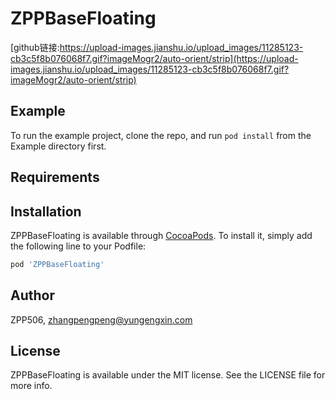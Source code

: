 # ZPPBaseFloating
[github链接:https://upload-images.jianshu.io/upload_images/11285123-cb3c5f8b076068f7.gif?imageMogr2/auto-orient/strip](https://upload-images.jianshu.io/upload_images/11285123-cb3c5f8b076068f7.gif?imageMogr2/auto-orient/strip)
## Example

To run the example project, clone the repo, and run `pod install` from the Example directory first.

## Requirements

## Installation

ZPPBaseFloating is available through [CocoaPods](https://cocoapods.org). To install
it, simply add the following line to your Podfile:

```ruby
pod 'ZPPBaseFloating'
```

## Author

ZPP506, zhangpengpeng@yungengxin.com

## License

ZPPBaseFloating is available under the MIT license. See the LICENSE file for more info.
